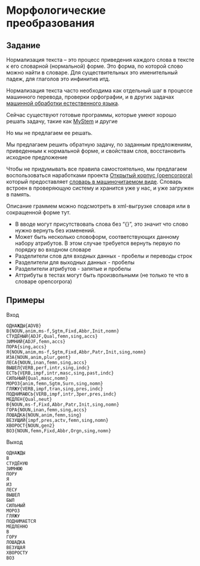 # Морфологические преобразования #
## Задание ##
Нормализация текста – это процесс приведения каждого слова в тексте к его словарной (нормальной) форме. Это форма, по которой слово можно найти в словаре. Для существительных это именительный падеж, для глаголов это инфинитив итд.

Нормализация текста часто необходима как отдельный шаг в процессе машинного перевода, проверки орфографии, и в других задачах [машинной обработки естественного языка](https://ru.wikipedia.org/wiki/%D0%9E%D0%B1%D1%80%D0%B0%D0%B1%D0%BE%D1%82%D0%BA%D0%B0_%D0%B5%D1%81%D1%82%D0%B5%D1%81%D1%82%D0%B2%D0%B5%D0%BD%D0%BD%D0%BE%D0%B3%D0%BE_%D1%8F%D0%B7%D1%8B%D0%BA%D0%B0).

Сейчас существуют готовые программы, которые умеют хорошо решать задачу, такие как [MyStem](https://yandex.ru/dev/mystem/) и другие

Но мы не предлагаем ее решать.

Мы предлагаем решить обратную задачу, по заданным предложениям, приведенным к нормальной форме, и свойствам слов, восстановить исходное предложение

Чтобы не придумывать все правила самостоятельно, мы предлагаем воспользоваться наработками проекта [Открытый корпус (opencorpora)](http://opencorpora.org/) который предоставляет [словарь в машиночитаемом виде](http://opencorpora.org/files/export/dict/dict.opcorpora.txt.zip). Словарь встроен в проверяющую систему и хранится уже у нас, и уже загружен в память.

Описание граммем можно подсмотреть в xml-выгрузке словаря или в сокращенной форме тут.

- В вводе могут присутствовать слова без “{}”, это значит что слово нужно вернуть без изменений.
- Может быть несколько словоформ, соответствующих данному набору атрибутов. В этом случае требуется вернуть первую по порядку во входном словаре
- Разделители слов для входных данных - пробелы и переводы строк
- Разделители для выходных данных - пробелы
- Разделители атрибутов - запятые и пробелы
- Аттрибуты в тестах могут быть произвольными (не только те что в словаре opencorpora)

## Примеры ##

Вход

```
ОДНАЖДЫ{ADVB}
В{NOUN,anim,ms-f,Sgtm,Fixd,Abbr,Init,nomn}
СТУДЁНЫЙ{ADJF,Qual,femn,sing,accs}
ЗИМНИЙ{ADJF,femn,accs}
ПОРА{sing,accs}
Я{NOUN,anim,ms-f,Sgtm,Fixd,Abbr,Patr,Init,sing,nomn}
ИЗА{NOUN,anim,plur,gent}
ЛЕСА{NOUN,inan,femn,sing,accs}
ВЫШЕЛ{VERB,perf,intr,sing,indc}
ЕСТЬ{VERB,impf,intr,masc,sing,past,indc}
СИЛЬНЫЙ{Qual,masc,nomn}
МОРОЗ{anim,femn,Sgtm,Surn,sing,nomn}
ГЛЯЖУ{VERB,impf,tran,sing,pres,indc}
ПОДНИМАЮСЬ{VERB,impf,intr,3per,pres,indc}
МЕДЛЕН{Qual,neut}
В{NOUN,ms-f,Fixd,Abbr,Patr,Init,sing,nomn}
ГОРА{NOUN,inan,femn,sing,accs}
ЛОШАДКА{NOUN,anim,femn,sing}
ВЕЗУЩИЙ{impf,pres,actv,femn,sing,nomn}
ХВОРОСТ{NOUN,gen2}
ВОЗ{NOUN,femn,Fixd,Abbr,Orgn,sing,nomn}
```

Выход

```
ОДНАЖДЫ
В
СТУДЁНУЮ
ЗИМНЮЮ
ПОРУ
Я
ИЗ
ЛЕСУ
ВЫШЕЛ
БЫЛ
СИЛЬНЫЙ
МОРОЗ
ГЛЯЖУ
ПОДНИМАЕТСЯ
МЕДЛЕННО
В
ГОРУ
ЛОШАДКА
ВЕЗУЩАЯ
ХВОРОСТУ
ВОЗ
```